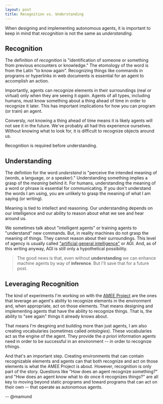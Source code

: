```yaml
---
layout: post
title: Recognition vs. Understanding
---
```


When designing and implementing autonomous agents, it is important to keep in mind that _recognition_ is not the same as _understanding_. 

## Recognition
The definition of _recognition_ is "identification of someone or something from previous encounters or knowledge." The etomology of the word is from the Latin "to know again". Recognizing things like commands in programs or hyperlinks in web documents is essential for an agent to accomplish an action. 

Importantly, agents can recognize elements in their surroundings (real or virtual) only when they are seeing it _again_. Agents of all types, including humans, must know something about a thing ahead of time in order to recognize it later. This has important implications for how you can program (or train) an agent. 

Conversly, _not_ knowing a thing ahead of time means it is likely agents will not see it in the future. We've probably all had this experience ourselves. Without knowing what to look for, it is difficult to recognize objects around us.  

Recognition is required before understanding.

## Understanding
The defintion for the word _understand_ is "perceive the intended meaning of (words, a language, or a speaker)." Understanding something implies a grasp of the _meaning_ behind it. For humans, understanding the meaning of a word or phrase is essential for communicating. If you don't understand the words I am using, you are unlikely to grasp the meaning of what I am saying (or writing).

Meaning is tied to intellect and reasoning. Our understanding depends on our intelligence and our ability to reason about what we see and hear around us. 

We sometimes talk about "intelligent agents" or training agents to "understand" new commands. But, in reality machines do not grasp the meaning of things. They cannot reason about their surroundings. This level of agency is usually called ["artificial general intelligence"](https://en.wikipedia.org/wiki/Artificial_general_intelligence) or AGI. And, as of this writing anyway, AGI is still only a hypothetical possibility.

> The good news is that, even without **understanding** we can enhance machine agents by way of **inference**. But I'll save that for a future post.

## Leveraging Recognition
The kind of experiments I'm working on with the [AMEE Project](http://amee-project.github.io) are the ones that leverage an agent's ability to recognize elements in the environment and, when appropriate, act on those elements. That means designing and implementing agents that have the ability to recognize things. That is, the ability to "see again" things it already knows about. 

That means I'm desgning and building more than just agents, I am also creating vocabularies (sometimes called _ontologies_). These vocabularies act as the engine of the agent. They provide the  _a priori_ information agents need in order to be successful in an environment -- in order to recognize trhings.

And that's an important step. Creating environments that can contain recognizable elements and agents can that both recognize and act on those elements is what the AMEE Project is about. However, recognition is only part of the story. Questions like "How does an agent recognize something?" and "How does an agent know what to do once it recognizes things?" are all key to moving beyond static programs and toward programs that can act on their own -- that operate as autonomous agents.
  
 -- @mamund 
   
